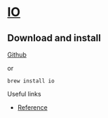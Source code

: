# [IO](http://iolanguage.org/)

## Download and install

[Github](https://github.com/stevedekorte/io)

or 

`brew install io`

Useful links
* [Reference](http://iolanguage.org/scm/io/docs/reference/index.html)
